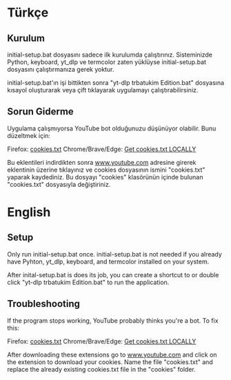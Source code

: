 # Türkçe
## Kurulum

initial-setup.bat dosyasını sadece ilk kurulumda çalıştırınız. Sisteminizde Python, keyboard, yt_dlp ve termcolor zaten yüklüyse initial-setup.bat dosyasını çalıştırmanıza gerek yoktur.

initial-setup.bat'ın işi bittikten sonra "yt-dlp trbatukim Edition.bat" dosyasına kısayol oluşturarak veya çift tıklayarak uygulamayı çalıştırabilirsiniz.

## Sorun Giderme

Uygulama çalışmıyorsa YouTube bot olduğunuzu düşünüyor olabilir.
Bunu düzeltmek için:

Firefox: [cookies.txt](https://addons.mozilla.org/tr/firefox/addon/cookies-txt/)
Chrome/Brave/Edge: [Get cookies.txt LOCALLY](https://chromewebstore.google.com/detail/get-cookiestxt-locally/cclelndahbckbenkjhflpdbgdldlbecc)

Bu eklentileri indirdikten sonra www.youtube.com adresine girerek eklentinin üzerine tıklayınız ve cookies dosyasının ismini "cookies.txt" yaparak kaydediniz. Bu dosyayı "cookies" klasörünün içinde bulunan "cookies.txt" dosyasıyla değiştiriniz.

# English
## Setup

Only run initial-setup.bat once. initial-setup.bat is not needed if you already have Pyhton, yt_dlp, keyboard, and termcolor installed on your system.

After inital-setup.bat is does its job, you can create a shortcut to or double click "yt-dlp trbatukim Edition.bat" to run the application.

## Troubleshooting

If the program stops working, YouTube probably thinks you're a bot.
To fix this:

Firefox: [cookies.txt](https://addons.mozilla.org/tr/firefox/addon/cookies-txt/)
Chrome/Brave/Edge: [Get cookies.txt LOCALLY](https://chromewebstore.google.com/detail/get-cookiestxt-locally/cclelndahbckbenkjhflpdbgdldlbecc)

After downloading these extensions go to www.youtube.com and click on the extension to download your cookies. Name the file "cookies.txt" and replace the already existing cookies.txt file in the "cookies" folder.

